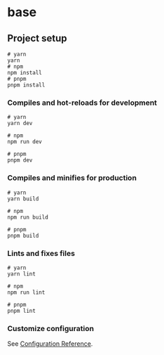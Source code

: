 # base
## Project setup
```
# yarn
yarn
# npm
npm install
# pnpm
pnpm install
```
### Compiles and hot-reloads for development
```
# yarn
yarn dev

# npm
npm run dev

# pnpm
pnpm dev
```
### Compiles and minifies for production
```
# yarn
yarn build

# npm
npm run build

# pnpm
pnpm build
```
### Lints and fixes files
```
# yarn
yarn lint

# npm
npm run lint

# pnpm
pnpm lint
```
### Customize configuration
See [Configuration Reference](https://vitejs.dev/config/).
